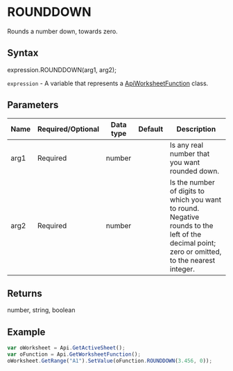 # ROUNDDOWN

Rounds a number down, towards zero.

## Syntax

expression.ROUNDDOWN(arg1, arg2);

`expression` - A variable that represents a [ApiWorksheetFunction](../ApiWorksheetFunction.md) class.

## Parameters

| **Name** | **Required/Optional** | **Data type** | **Default** | **Description** |
| ------------- | ------------- | ------------- | ------------- | ------------- |
| arg1 | Required | number |  | Is any real number that you want rounded down. |
| arg2 | Required | number |  | Is the number of digits to which you want to round. Negative rounds to the left of the decimal point; zero or omitted, to the nearest integer. |

## Returns

number, string, boolean

## Example



```javascript
var oWorksheet = Api.GetActiveSheet();
var oFunction = Api.GetWorksheetFunction();
oWorksheet.GetRange("A1").SetValue(oFunction.ROUNDDOWN(3.456, 0));
```
